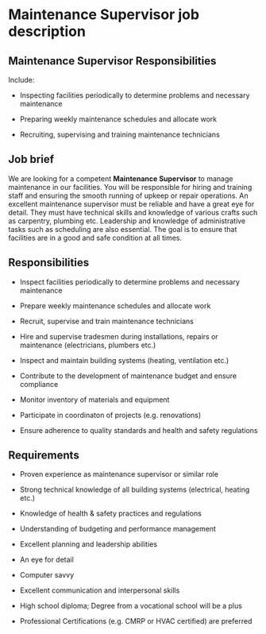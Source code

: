 # Maintenance Supervisor job description


## Maintenance Supervisor Responsibilities

Include:

* Inspecting facilities periodically to determine problems and necessary maintenance

* Preparing weekly maintenance schedules and allocate work

* Recruiting, supervising and training maintenance technicians


## Job brief

We are looking for a competent <b>Maintenance Supervisor</b> to manage maintenance in our facilities. You will be responsible for hiring and training staff and ensuring the smooth running of upkeep or repair operations.
An excellent maintenance supervisor must be reliable and have a great eye for detail. They must have technical skills and knowledge of various crafts such as carpentry, plumbing etc. Leadership and knowledge of administrative tasks such as scheduling are also essential.
The goal is to ensure that facilities are in a good and safe condition at all times.


## Responsibilities

* Inspect facilities periodically to determine problems and necessary maintenance

* Prepare weekly maintenance schedules and allocate work

* Recruit, supervise and train maintenance technicians

* Hire and supervise tradesmen during installations, repairs or maintenance (electricians, plumbers etc.)

* Inspect and maintain building systems (heating, ventilation etc.)

* Contribute to the development of maintenance budget and ensure compliance

* Monitor inventory of materials and equipment

* Participate in coordinaton of projects (e.g. renovations)

* Ensure adherence to quality standards and health and safety regulations


## Requirements

* Proven experience as maintenance supervisor or similar role

* Strong technical knowledge of all building systems (electrical, heating etc.)

* Knowledge of health &amp; safety practices and regulations

* Understanding of budgeting and performance management

* Excellent planning and leadership abilities

* An eye for detail

* Computer savvy

* Excellent communication and interpersonal skills

* High school diploma; Degree from a vocational school will be a plus

* Professional Certifications (e.g. CMRP or HVAC certified) are preferred
